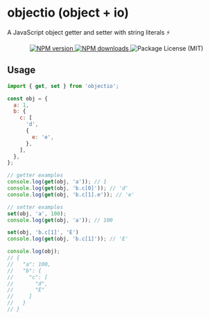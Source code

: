 # objectio (object + io)

A JavaScript object getter and setter with string literals ⚡

<p align="center">
  <a aria-label="NPM version" href="https://www.npmjs.com/package/objectio">
    <img src="https://img.shields.io/npm/v/objectio.svg?style=for-the-badge&labelColor=000000" alt="NPM version">
  </a>
  <a aria-label="NPM downloads" href="https://www.npmjs.com/package/objectio">
    <img src="https://img.shields.io/npm/dt/objectio.svg?style=for-the-badge&labelColor=000000" alt="NPM downloads">
  </a>
  <img src="https://img.shields.io/github/license/saltyshiomix/objectio.svg?style=for-the-badge&labelColor=000000" alt="Package License (MIT)">
</p>

## Usage

```js
import { get, set } from 'objectio';

const obj = {
  a: 1,
  b: {
    c: [
      'd',
      {
        e: 'e',
      },
    ],
  },
};

// getter examples
console.log(get(obj, 'a')); // 1
console.log(get(obj, 'b.c[0]')); // 'd'
console.log(get(obj, 'b.c[1].e')); // 'e'

// setter examples
set(obj, 'a', 100);
console.log(get(obj, 'a')); // 100

set(obj, 'b.c[1]', 'E')
console.log(get(obj, 'b.c[1]')); // 'E'

console.log(obj);
// {
//   "a": 100,
//   "b": {
//     "c": [
//       "d",
//       "E"
//     ]
//   }
// }
```
